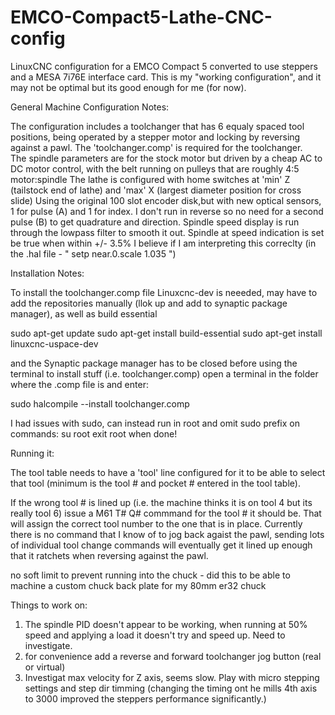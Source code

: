 # EMCO-Compact5-Lathe-CNC-config
LinuxCNC configuration for a EMCO Compact 5 converted to use steppers and a MESA 7i76E interface card.
This is my "working configuration", and it may not be optimal but its good enough for me (for now).

General Machine Configuration Notes:

The configuration includes a toolchanger that has 6 equaly spaced tool positions, being operated by a stepper motor and locking by reversing against a pawl.
The 'toolchanger.comp' is required for the toolchanger.  
The spindle parameters are for the stock motor but driven by a cheap AC to DC motor control, with the belt running on pulleys that are roughly 4:5 motor:spindle 
The lathe is configured with home switches at 'min' Z (tailstock end of lathe) and 'max' X (largest diameter position for cross slide)
Using the original 100 slot encoder disk,but with new optical sensors, 1 for pulse (A) and 1 for index.  I don't run in reverse so no need for a second pulse (B) to get quadrature and direction.
Spindle speed display is run through the lowpass filter to smooth it out.
Spindle at speed indication is set be true when within +/- 3.5% I believe if I am interpreting this correclty (in the .hal file - "  setp near.0.scale 1.035 ")

Installation Notes:

To install the toolchanger.comp file Linuxcnc-dev is neeeded, may have to add the repositories manually (llok up and add to synaptic package manager), as well as build essential

sudo apt-get update
sudo apt-get install build-essential
sudo apt-get install linuxcnc-uspace-dev

and the Synaptic package manager has to be closed before using the terminal to install stuff (i.e. toolchanger.comp)
open a terminal in the folder where the .comp file is and enter:

sudo halcompile --install toolchanger.comp

I had issues with sudo, can instead run in root and omit sudo prefix on commands:  su root
exit root when done!

Running it:

The tool table needs to have a 'tool' line configured for it to be able to select that tool (minimum is the tool # and pocket # entered in the tool table).

If the wrong tool # is lined up (i.e. the machine thinks it is on tool 4 but its really tool 6) issue a M61 T# Q# commmand for the tool # it should be. That will assign the correct tool number to the one that is in place.
Currently there is no command that I know of to jog back agaist the pawl, sending lots of individual tool change commands will eventually get it lined up enough that it ratchets when reversing against the pawl.  

no soft limit to prevent running into the chuck - did this to be able to machine a custom chuck back plate for my 80mm er32 chuck 

Things to work on:

1.  The spindle PID doesn't appear to be working,  when running at 50% speed and applying a load it doesn't try and speed up.  Need to investigate.
2.  for convenience add a reverse and forward toolchanger jog button (real or virtual)
3.  Investigat max velocity for Z axis, seems slow.  Play with micro stepping settings and step dir timming (changing the timing ont he mills 4th axis to 3000 improved the steppers performance significantly.)
